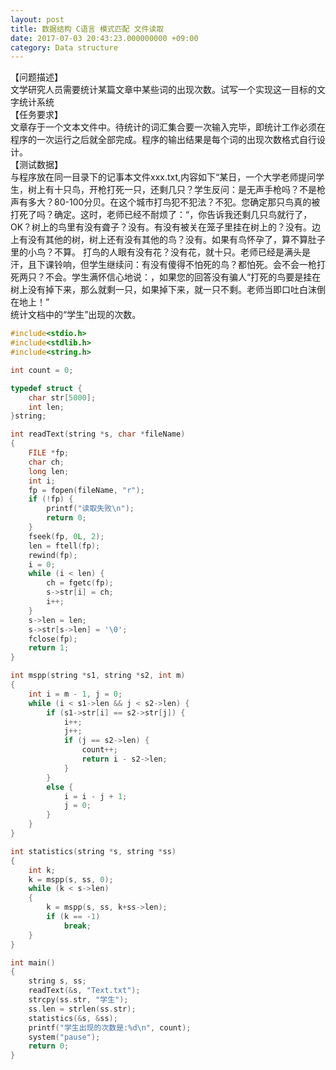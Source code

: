 ```yaml
---
layout: post
title: 数据结构 C语言 模式匹配 文件读取
date: 2017-07-03 20:43:23.000000000 +09:00
category: Data structure
---
```

【问题描述】  
文学研究人员需要统计某篇文章中某些词的出现次数。试写一个实现这一目标的文字统计系统  
【任务要求】  
文章存于一个文本文件中。待统计的词汇集合要一次输入完毕，即统计工作必须在程序的一次运行之后就全部完成。程序的输出结果是每个词的出现次数格式自行设计。  
【测试数据】  
与程序放在同一目录下的记事本文件xxx.txt,内容如下“某日，一个大学老师提问学生，树上有十只鸟，开枪打死一只，还剩几只？学生反问：是无声手枪吗？不是枪声有多大？80-100分贝。在这个城市打鸟犯不犯法？不犯。您确定那只鸟真的被打死了吗？确定。这时，老师已经不耐烦了：“，你告诉我还剩几只鸟就行了，OK？树上的鸟里有没有聋子？没有。有没有被关在笼子里挂在树上的？没有。边上有没有其他的树，树上还有没有其他的鸟？没有。如果有鸟怀孕了，算不算肚子里的小鸟？不算。 打鸟的人眼有没有花？没有花，就十只。老师已经是满头是汗，且下课铃响，但学生继续问：有没有傻得不怕死的鸟？都怕死。会不会一枪打死两只？不会。学生满怀信心地说：，如果您的回答没有骗人“打死的鸟要是挂在树上没有掉下来，那么就剩一只，如果掉下来，就一只不剩。老师当即口吐白沫倒在地上！”  
统计文档中的“学生”出现的次数。  


```c
#include<stdio.h>
#include<stdlib.h>
#include<string.h>

int count = 0;

typedef struct {
	char str[5000];
	int len;
}string;

int readText(string *s, char *fileName)
{
	FILE *fp;
	char ch;
	long len;
	int i;
	fp = fopen(fileName, "r");
	if (!fp) {
		printf("读取失败\n");
		return 0;
	}
	fseek(fp, 0L, 2);
	len = ftell(fp);
	rewind(fp);
	i = 0; 
	while (i < len) {
		ch = fgetc(fp);
		s->str[i] = ch;
		i++;
	}
	s->len = len;
	s->str[s->len] = '\0';
	fclose(fp);
	return 1;
}

int mspp(string *s1, string *s2, int m)
{
	int i = m - 1, j = 0;
	while (i < s1->len && j < s2->len) {
		if (s1->str[i] == s2->str[j]) {
			i++;
			j++;
			if (j == s2->len) {
				count++;
				return i - s2->len;
			}
		}
		else {
			i = i - j + 1;
			j = 0;
		}
	}
}

int statistics(string *s, string *ss)
{
	int k;
	k = mspp(s, ss, 0);
	while (k < s->len)
	{
		k = mspp(s, ss, k+ss->len);
		if (k == -1)
			break;
	}
}

int main()
{
	string s, ss;
	readText(&s, "Text.txt");
	strcpy(ss.str, "学生");
	ss.len = strlen(ss.str);
	statistics(&s, &ss);
	printf("学生出现的次数是:%d\n", count);
	system("pause");
	return 0;
}
```